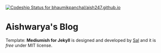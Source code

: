 [![Codeship Status for bhaumikpanchal/aish247.github.io](https://app.codeship.com/projects/2a2b2260-06e4-0137-abb6-020a9ca7f6c8/status?branch=master)](/projects/325708)

# Aishwarya's Blog

Template: **Mediumish for Jekyll** is designed and developed by [Sal](https://www.wowthemes.net) and it is *free* under MIT license. 

